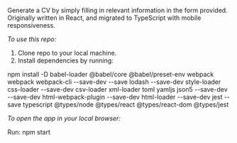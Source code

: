 Generate a CV by simply filling in relevant information in the form provided.
Originally written in React, and migrated to TypeScript with mobile responsiveness.

_To use this repo:_

1. Clone repo to your local machine.
2. Install dependencies by running:

npm install -D babel-loader @babel/core @babel/preset-env webpack webpack webpack-cli --save-dev --save lodash --save-dev style-loader css-loader --save-dev csv-loader xml-loader toml yamljs json5 --save-dev --save-dev html-webpack-plugin --save-dev html-loader --save-dev jest --save typescript @types/node @types/react @types/react-dom @types/jest

_To open the app in your local browser:_

Run:
npm start
